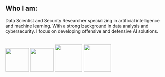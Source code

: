 ## Who I am:
Data Scientist and Security Researcher specializing in artificial intelligence and machine learning. With a strong background in data analysis and cybersecurity. I focus on developing offensive and defensive AI solutions.
<br>
<br>
<br>
<img src="https://github.com/user-attachments/assets/e11f8d82-e55a-442c-aa9c-1c2feb894a0d" width="75" height="75" />
<img src="https://github.com/user-attachments/assets/95f603dc-a13c-4f5c-8d88-82e84945e3d1" width="75" height="75" />
<img src="https://github.com/user-attachments/assets/8dadd17f-450a-40d4-962e-b7a1711a2d02" width="87" height="87" />
<img src="https://github.com/user-attachments/assets/fb0e974c-8ea6-4c15-a287-54d774b192d6" width="87" height="87" />
